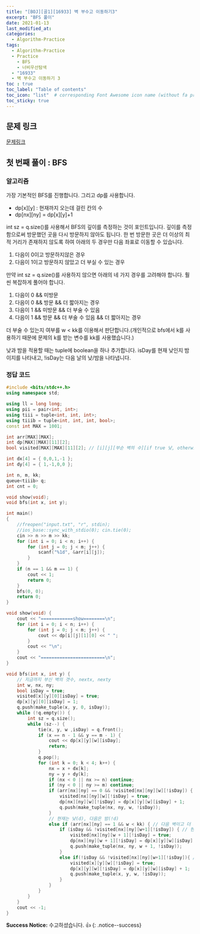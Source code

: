 ```yaml
---
title: "[BOJ][골1][16933] 벽 부수고 이동하기3"
excerpt: "BFS 풀이"
date: 2021-01-13
last_modified_at:
categories:
  - Algorithm-Practice
tags:
  - Algorithm-Practice
  - Practice
	- BFS
	- 너비우선탐색
  - "16933"
  - 벽 부수고 이동하기 3
toc : true
toc_label: "Table of contents"
toc_icon: "list"  # corresponding Font Awesome icon name (without fa prefix)
toc_sticky: true
---
```


## 문제 링크

[문제링크](https://www.acmicpc.net/problem/16933)  

## 첫 번째 풀이 : BFS

### 알고리즘

가장 기본적인 BFS를 진행합니다. 그리고 dp를 사용합니다.  

- dp[x][y] : 현재까지 오는데 걸린 칸의 수
- dp[nx][ny] = dp[x][y]+1

int sz = q.size()를 사용해서 BFS의 깊이를 측정하는 것이 포인트입니다. 깊이를 측정함으로써 방문했던 곳을 다시 방문하지 않아도 됩니다. 한 번 방문한 곳은 더 이상의 최적 거리가 존재하지 않도록 하여 아래의 두 경우만 다음 좌표로 이동할 수 있습니다.  

1. 다음이 0이고 방문하지않은 경우
1. 다음이 1이고 방문하지 않았고 더 부실 수 있는 경우

만약 int sz = q.size()를 사용하지 않으면 아래의 네 가지 경우를 고려해야 합니다. 훨씬 복잡하게 풀어야 합니다.  

1. 다음이 0 && 미방문
2. 다음이 0 && 방문 && 더 짧아지는 경우
3. 다음이 1 && 미방문 && 더 부술 수 있음
4. 다음이 1 && 방문 && 더 부술 수 있음 && 더 짧아지는 경우

더 부술 수 있는지 여부를 w < kk를 이용해서 판단합니다.(개인적으로 bfs에서 k를 사용하기 때문에 문제의 k를 받는 변수를 kk를 사용했습니다.)  

낮과 밤을 적용할 때는 tuple에 boolean을 하나 추가합니다. isDay를 현재 낮인지 밤이지를 나타내고, !isDay는 다음 날의 낮/밤을 나타냅니다.  

### 정답 코드

```cpp
#include <bits/stdc++.h>
using namespace std;

using ll = long long;
using pii = pair<int, int>;
using tiii = tuple<int, int, int>;
using tiiib = tuple<int, int, int, bool>;
const int MAX = 1001;

int arr[MAX][MAX];
int dp[MAX][MAX][11][2];
bool visited[MAX][MAX][11][2]; // [i][j][부순 벽의 수][if true 낮, otherwise 밤]

int dx[4] = { 0,0,1,-1 };
int dy[4] = { 1,-1,0,0 };

int n, m, kk;
queue<tiiib> q;
int cnt = 0;

void show(void);
void bfs(int x, int y);

int main()
{
	//freopen("input.txt", "r", stdin);
	//ios_base::sync_with_stdio(0); cin.tie(0);
	cin >> n >> m >> kk;
	for (int i = 0; i < n; i++) {
		for (int j = 0; j < m; j++) {
			scanf("%1d", &arr[i][j]);
		}
	}
	if (n == 1 && m == 1) {
		cout << 1;
		return 0;
	}
	bfs(0, 0);
	return 0;
}

void show(void) {
	cout << "============show========\n";
	for (int i = 0; i < n; i++) {
		for (int j = 0; j < m; j++) {
			cout << dp[i][j][1][0] << " ";
		}
		cout << "\n";
	}
	cout << "========================\n";
}

void bfs(int x, int y) {
	// 지금까지 부신 벽의 갯수, nextx, nexty
	int w, nx, ny;
	bool isDay = true;
	visited[x][y][0][isDay] = true;
	dp[x][y][0][isDay] = 1;
	q.push(make_tuple(x, y, 0, isDay));
	while (!q.empty()) {
		int sz = q.size();
		while (sz--) {
			tie(x, y, w ,isDay) = q.front();
			if (x == n - 1 && y == m - 1) {
				cout << dp[x][y][w][isDay];
				return;
			}
			q.pop();
			for (int k = 0; k < 4; k++) {
				nx = x + dx[k];
				ny = y + dy[k];
				if (nx < 0 || nx >= n) continue;
				if (ny < 0 || ny >= m) continue;
				if (arr[nx][ny] == 0 && !visited[nx][ny][w][!isDay]) {
					visited[nx][ny][w][!isDay] = true;
					dp[nx][ny][w][!isDay] = dp[x][y][w][isDay] + 1;
					q.push(make_tuple(nx, ny, w, !isDay));
				}
				// 현재는 낮(d), 다음은 밤(!d)
				else if (arr[nx][ny] == 1 && w < kk) { // 다음 벽이고 더 부술 수 있고
					if (isDay && !visited[nx][ny][w+1][!isDay]) { // 현재 낮, 미방문
						visited[nx][ny][w + 1][!isDay] = true;
						dp[nx][ny][w + 1][!isDay] = dp[x][y][w][isDay] + 1;
						q.push(make_tuple(nx, ny, w + 1, !isDay));
					}
					else if(!isDay && !visited[nx][ny][w+1][!isDay]){ // 현재 밤, 낮에 오면 미방문인 경우
						visited[x][y][w][!isDay] = true;
						dp[x][y][w][!isDay] = dp[x][y][w][isDay] + 1;
						q.push(make_tuple(x, y, w, !isDay));
					}
				}
			}
		}
	}
	cout << -1;
}
```

**Success Notice:**
수고하셨습니다. :+1:
{: .notice--success}


